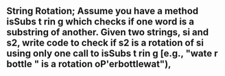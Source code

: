 ## String Rotation; Assume you have a method isSubs t rin g which checks if one word is a substring of another. Given two strings, si and s2, write code to check if s2 is a rotation of si using only one call to isSubs t rin g [e.g., "wate r bottle " is a rotation oP'erbottlewat"), 